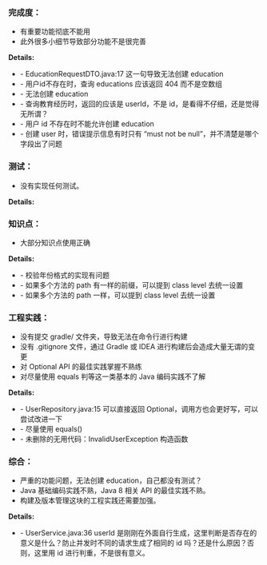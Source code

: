 ### 完成度：
* 有重要功能彻底不能用
* 此外很多小细节导致部分功能不是很完善

__Details:__

- \- EducationRequestDTO.java:17 这一句导致无法创建 education
- \- 用户id不存在时，查询 educations 应该返回 404 而不是空数组
- \- 无法创建 education
- \- 查询教育经历时，返回的应该是 userId，不是 id，是看得不仔细，还是觉得无所谓？
- \- 用户 id 不存在时不能允许创建 education
- \- 创建 user 时，错误提示信息有时只有 “must not be null”，并不清楚是哪个字段出了问题

### 测试：
* 没有实现任何测试。

__Details:__



### 知识点：
* 大部分知识点使用正确

__Details:__

- \- 校验年份格式的实现有问题
- \- 如果多个方法的 path 有一样的前缀，可以提到 class level 去统一设置
- \- 如果多个方法的 path 一样，可以提到 class level 去统一设置

### 工程实践：
* 没有提交 gradle/ 文件夹，导致无法在命令行进行构建
* 没有 .gitignore 文件，通过 Gradle 或 IDEA 进行构建后会造成大量无谓的变更
* 对 Optional API 的最佳实践掌握不熟练
* 对尽量使用 equals 判等这一类基本的 Java 编码实践不了解

__Details:__

- \- UserRepository.java:15 可以直接返回 Optional，调用方也会更好写，可以尝试改进一下
- \- 尽量使用 equals()
- \- 未删除的无用代码：InvalidUserException 构造函数

### 综合：
* 严重的功能问题，无法创建 education，自己都没有测试？
* Java 基础编码实践不熟，Java 8 相关 API 的最佳实践不熟。
* 构建及版本管理这块的工程实践还需要加强。

__Details:__

- \- UserService.java:36 userId 是刚刚在外面自行生成，这里判断是否存在的意义是什么？防止并发时不同的请求生成了相同的 id 吗？还是什么原因？否则，这里用 id 进行判重，不是很有意义。

